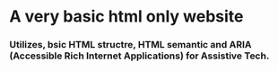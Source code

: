 # A very basic html only website

### Utilizes, bsic HTML structre, HTML semantic and ARIA (Accessible Rich Internet Applications) for Assistive Tech.
